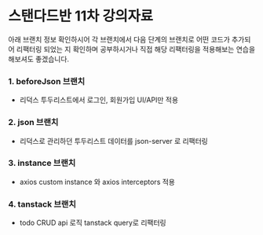 # 스탠다드반 11차 강의자료

아래 브랜치 정보 확인하시어 각 브랜치에서 다음 단계의 브랜치로 어떤 코드가 추가되어 리팩터링 되었는 지
확인하며 공부하시거나 직접 해당 리팩터링을 적용해보는 연습을 해보셔도 좋겠습니다.

### 1. beforeJson 브랜치

- 리덕스 투두리스트에서 로그인, 회원가입 UI/API만 적용

### 2. json 브랜치

- 리덕스로 관리하던 투두리스트 데이터를 json-server 로 리팩터링

### 3. instance 브랜치

- axios custom instance 와 axios interceptors 적용

### 4. tanstack 브랜치

- todo CRUD api 로직 tanstack query로 리팩터링

